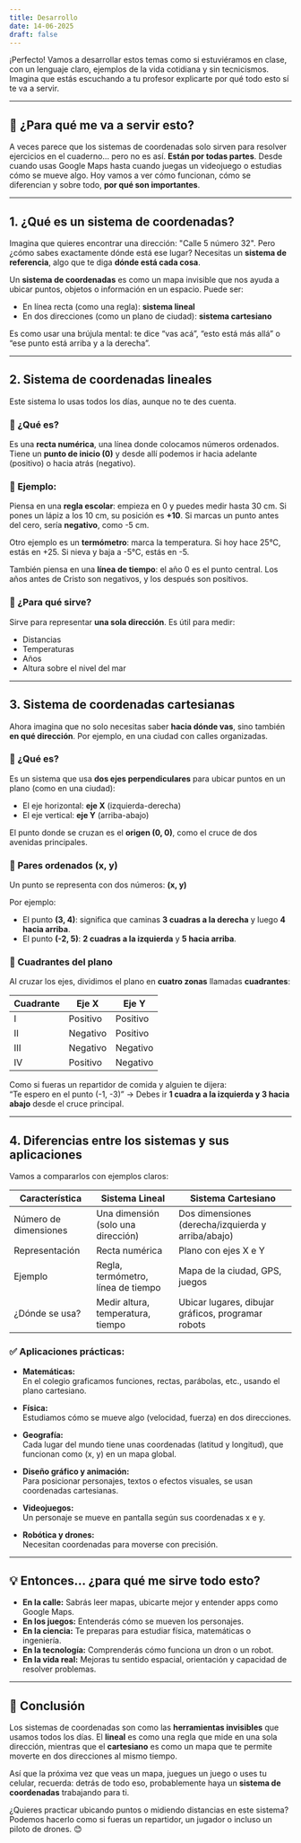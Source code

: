```yaml
---
title: Desarrollo 
date: 14-06-2025
draft: false
---
```


¡Perfecto! Vamos a desarrollar estos temas como si estuviéramos en clase, con un lenguaje claro, ejemplos de la vida cotidiana y sin tecnicismos. Imagina que estás escuchando a tu profesor explicarte por qué todo esto sí te va a servir.

---

## 🧠 ¿Para qué me va a servir esto?

A veces parece que los sistemas de coordenadas solo sirven para resolver ejercicios en el cuaderno… pero no es así. **Están por todas partes**. Desde cuando usas Google Maps hasta cuando juegas un videojuego o estudias cómo se mueve algo. Hoy vamos a ver cómo funcionan, cómo se diferencian y sobre todo, **por qué son importantes**.

---

## 1. **¿Qué es un sistema de coordenadas?**

Imagina que quieres encontrar una dirección: "Calle 5 número 32". Pero ¿cómo sabes exactamente dónde está ese lugar? Necesitas un **sistema de referencia**, algo que te diga **dónde está cada cosa**.

Un **sistema de coordenadas** es como un mapa invisible que nos ayuda a ubicar puntos, objetos o información en un espacio. Puede ser:

- En línea recta (como una regla): **sistema lineal**
- En dos direcciones (como un plano de ciudad): **sistema cartesiano**

Es como usar una brújula mental: te dice “vas acá”, “esto está más allá” o “ese punto está arriba y a la derecha”.

---

## 2. **Sistema de coordenadas lineales**

Este sistema lo usas todos los días, aunque no te des cuenta.

### 🔹 ¿Qué es?
Es una **recta numérica**, una línea donde colocamos números ordenados. Tiene un **punto de inicio (0)** y desde allí podemos ir hacia adelante (positivo) o hacia atrás (negativo).

### 🔹 Ejemplo:
Piensa en una **regla escolar**: empieza en 0 y puedes medir hasta 30 cm. Si pones un lápiz a los 10 cm, su posición es **+10**. Si marcas un punto antes del cero, sería **negativo**, como -5 cm.

Otro ejemplo es un **termómetro**: marca la temperatura. Si hoy hace 25°C, estás en +25. Si nieva y baja a -5°C, estás en -5.

También piensa en una **línea de tiempo**: el año 0 es el punto central. Los años antes de Cristo son negativos, y los después son positivos.

### 🔹 ¿Para qué sirve?
Sirve para representar **una sola dirección**. Es útil para medir:
- Distancias
- Temperaturas
- Años
- Altura sobre el nivel del mar

---

## 3. **Sistema de coordenadas cartesianas**

Ahora imagina que no solo necesitas saber **hacia dónde vas**, sino también **en qué dirección**. Por ejemplo, en una ciudad con calles organizadas.

### 🔹 ¿Qué es?
Es un sistema que usa **dos ejes perpendiculares** para ubicar puntos en un plano (como en una ciudad):

- El eje horizontal: **eje X** (izquierda-derecha)
- El eje vertical: **eje Y** (arriba-abajo)

El punto donde se cruzan es el **origen (0, 0)**, como el cruce de dos avenidas principales.

### 🔹 Pares ordenados (x, y)
Un punto se representa con dos números: **(x, y)**

Por ejemplo:
- El punto **(3, 4)**: significa que caminas **3 cuadras a la derecha** y luego **4 hacia arriba**.
- El punto **(-2, 5)**: **2 cuadras a la izquierda** y **5 hacia arriba**.

### 🔹 Cuadrantes del plano
Al cruzar los ejes, dividimos el plano en **cuatro zonas** llamadas **cuadrantes**:

| Cuadrante | Eje X     | Eje Y     |
|----------|-----------|-----------|
| I        | Positivo  | Positivo  |
| II       | Negativo  | Positivo  |
| III      | Negativo  | Negativo  |
| IV       | Positivo  | Negativo  |

Como si fueras un repartidor de comida y alguien te dijera:  
“Te espero en el punto (-1, -3)” → Debes ir **1 cuadra a la izquierda y 3 hacia abajo** desde el cruce principal.

---

## 4. **Diferencias entre los sistemas y sus aplicaciones**

Vamos a compararlos con ejemplos claros:

| Característica                | Sistema Lineal                          | Sistema Cartesiano                              |
|------------------------------|-----------------------------------------|--------------------------------------------------|
| Número de dimensiones        | Una dimensión (solo una dirección)      | Dos dimensiones (derecha/izquierda y arriba/abajo) |
| Representación               | Recta numérica                          | Plano con ejes X e Y                            |
| Ejemplo                      | Regla, termómetro, línea de tiempo      | Mapa de la ciudad, GPS, juegos                   |
| ¿Dónde se usa?               | Medir altura, temperatura, tiempo       | Ubicar lugares, dibujar gráficos, programar robots|

### ✅ Aplicaciones prácticas:

- **Matemáticas:**  
  En el colegio graficamos funciones, rectas, parábolas, etc., usando el plano cartesiano.

- **Física:**  
  Estudiamos cómo se mueve algo (velocidad, fuerza) en dos direcciones.

- **Geografía:**  
  Cada lugar del mundo tiene unas coordenadas (latitud y longitud), que funcionan como (x, y) en un mapa global.

- **Diseño gráfico y animación:**  
  Para posicionar personajes, textos o efectos visuales, se usan coordenadas cartesianas.

- **Videojuegos:**  
  Un personaje se mueve en pantalla según sus coordenadas x e y.

- **Robótica y drones:**  
  Necesitan coordenadas para moverse con precisión.

---

## 💡 Entonces... ¿para qué me sirve todo esto?

- **En la calle:** Sabrás leer mapas, ubicarte mejor y entender apps como Google Maps.
- **En los juegos:** Entenderás cómo se mueven los personajes.
- **En la ciencia:** Te preparas para estudiar física, matemáticas o ingeniería.
- **En la tecnología:** Comprenderás cómo funciona un dron o un robot.
- **En la vida real:** Mejoras tu sentido espacial, orientación y capacidad de resolver problemas.

---

## 🎯 Conclusión

Los sistemas de coordenadas son como las **herramientas invisibles** que usamos todos los días. El **lineal** es como una regla que mide en una sola dirección, mientras que el **cartesiano** es como un mapa que te permite moverte en dos direcciones al mismo tiempo.

Así que la próxima vez que veas un mapa, juegues un juego o uses tu celular, recuerda: detrás de todo eso, probablemente haya un **sistema de coordenadas** trabajando para ti.

¿Quieres practicar ubicando puntos o midiendo distancias en este sistema? Podemos hacerlo como si fueras un repartidor, un jugador o incluso un piloto de drones. 😊